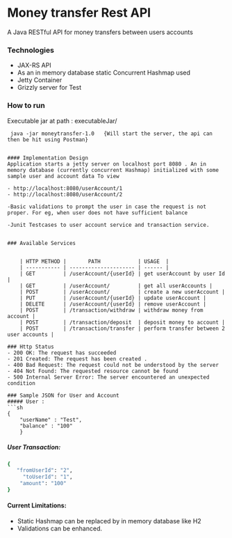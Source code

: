 # Money transfer Rest API

A Java RESTful API for money transfers between users accounts

### Technologies
- JAX-RS API
- As an in memory database static Concurrent Hashmap used
- Jetty Container 
- Grizzly server for Test

### How to run
   Executable jar at path : executableJar/

     java -jar moneytransfer-1.0   {Will start the server, the api can then be hit using Postman}
```

#### Implementation Design
Application starts a jetty server on localhost port 8080 . An in memory database (currently concurrent Hashmap) initialized with some sample user and account data To view

- http://localhost:8080/userAccount/1
- http://localhost:8080/userAccount/2

-Basic validations to prompt the user in case the request is not proper. For eg, when user does not have sufficient balance

-Junit Testcases to user account service and transaction service.


### Available Services


	| HTTP METHOD |       PATH            | USAGE  |
	| ----------- | --------------------- | ------ |
	| GET         | /userAccount/{userId} | get userAccount by user Id | 
	| GET         | /userAccount/         | get all userAccounts |
	| POST        | /userAccount/         | create a new userAccount | 
	| PUT         | /userAccount/{userId} | update userAccount | 
	| DELETE      | /userAccount/{userId} | remove userAccount | 
	| POST        | /transaction/withdraw | withdraw money from account | 
	| POST        | /transaction/deposit  | deposit money to account | 
	| POST        | /transaction/transfer | perform transfer between 2 user accounts | 

### Http Status
- 200 OK: The request has succeeded
- 201 Created: The request has been created .
- 400 Bad Request: The request could not be understood by the server 
- 404 Not Found: The requested resource cannot be found
- 500 Internal Server Error: The server encountered an unexpected condition 

### Sample JSON for User and Account
##### User : 
```sh
{
	"userName" : "Test",
	"balance" : "100"
	}
```
##### User Transaction: 

```sh
{  
   "fromUserId": "2",
	 "toUserId": "1",
	"amount": "100"
} 
```
#### Current Limitations:
- Static Hashmap can be replaced by in memory database like H2
- Validations can be enhanced.
